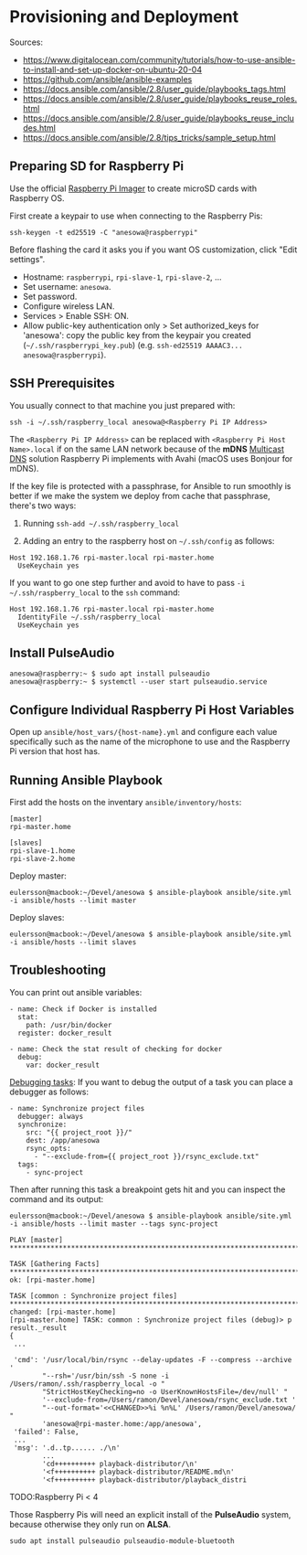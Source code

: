 # Provisioning and Deployment

Sources:

- https://www.digitalocean.com/community/tutorials/how-to-use-ansible-to-install-and-set-up-docker-on-ubuntu-20-04
- https://github.com/ansible/ansible-examples
- https://docs.ansible.com/ansible/2.8/user_guide/playbooks_tags.html
- https://docs.ansible.com/ansible/2.8/user_guide/playbooks_reuse_roles.html
- https://docs.ansible.com/ansible/2.8/user_guide/playbooks_reuse_includes.html
- https://docs.ansible.com/ansible/2.8/tips_tricks/sample_setup.html

## Preparing SD for Raspberry Pi

Use the official [Raspberry Pi Imager](https://www.raspberrypi.com/software/) to create
microSD cards with Raspberry OS.

First create a keypair to use when connecting to the Raspberry Pis:

```
ssh-keygen -t ed25519 -C "anesowa@raspberrypi"
```

Before flashing the card it asks you if you want OS customization, click "Edit
settings".

- Hostname: `raspberrypi`, `rpi-slave-1`, `rpi-slave-2`, ...
- Set username: `anesowa`.
- Set password.
- Configure wireless LAN.
- Services > Enable SSH: ON.
- Allow public-key authentication only > Set authorized_keys for 'anesowa': copy the
  public key from the keypair you created (`~/.ssh/raspberrypi_key.pub`) (e.g.
  `ssh-ed25519 AAAAC3... anesowa@raspberrypi`).

## SSH Prerequisites

You usually connect to that machine you just prepared with:

```
ssh -i ~/.ssh/raspberry_local anesowa@<Raspberry Pi IP Address>
```

The `<Raspberry Pi IP Address>` can be replaced with `<Raspberry Pi Host Name>.local` if
on the same LAN network because of the **mDNS**
[Multicast DNS](https://en.wikipedia.org/wiki/Multicast_DNS) solution Raspberry Pi
implements with Avahi (macOS uses Bonjour for mDNS).

If the key file is protected with a passphrase, for Ansible to run smoothly is better if
we make the system we deploy from cache that passphrase, there's two ways:

1. Running `ssh-add ~/.ssh/raspberry_local`

2. Adding an entry to the raspberry host on `~/.ssh/config` as follows:

```
Host 192.168.1.76 rpi-master.local rpi-master.home
  UseKeychain yes
```

If you want to go one step further and avoid to have to pass `-i ~/.ssh/raspberry_local`
to the `ssh` command:

```
Host 192.168.1.76 rpi-master.local rpi-master.home
  IdentityFile ~/.ssh/raspberry_local
  UseKeychain yes
```

## Install PulseAudio

```
anesowa@raspberry:~ $ sudo apt install pulseaudio
anesowa@raspberry:~ $ systemctl --user start pulseaudio.service
```

## Configure Individual Raspberry Pi Host Variables

Open up `ansible/host_vars/{host-name}.yml` and configure each value specifically such
as the name of the microphone to use and the Raspberry Pi version that host has.

## Running Ansible Playbook

First add the hosts on the inventary `ansible/inventory/hosts`:

```
[master]
rpi-master.home

[slaves]
rpi-slave-1.home
rpi-slave-2.home
```

Deploy master:

```
eulersson@macbook:~/Devel/anesowa $ ansible-playbook ansible/site.yml -i ansible/hosts --limit master
```

Deploy slaves:

```
eulersson@macbook:~/Devel/anesowa $ ansible-playbook ansible/site.yml -i ansible/hosts --limit slaves
```

## Troubleshooting

You can print out ansible variables:

```
- name: Check if Docker is installed
  stat:
    path: /usr/bin/docker
  register: docker_result

- name: Check the stat result of checking for docker
  debug:
    var: docker_result
```

[Debugging tasks](https://docs.ansible.com/ansible/latest/playbook_guide/playbooks_debugger.html):
If you want to debug the output of a task you can place a debugger as follows:

```
- name: Synchronize project files
  debugger: always
  synchronize:
    src: "{{ project_root }}/"
    dest: /app/anesowa
    rsync_opts:
      - "--exclude-from={{ project_root }}/rsync_exclude.txt"
  tags:
    - sync-project
```

Then after running this task a breakpoint gets hit and you can inspect the command and
its output:

```
eulersson@macbook:~/Devel/anesowa $ ansible-playbook ansible/site.yml -i ansible/hosts --limit master --tags sync-project

PLAY [master] *******************************************************************************************************************************************************************

TASK [Gathering Facts] **********************************************************************************************************************************************************
ok: [rpi-master.home]

TASK [common : Synchronize project files] ***************************************************************************************************************************************
changed: [rpi-master.home]
[rpi-master.home] TASK: common : Synchronize project files (debug)> p result._result
{
 ...

 'cmd': '/usr/local/bin/rsync --delay-updates -F --compress --archive '
        "--rsh='/usr/bin/ssh -S none -i /Users/ramon/.ssh/raspberry_local -o "
        "StrictHostKeyChecking=no -o UserKnownHostsFile=/dev/null' "
        '--exclude-from=/Users/ramon/Devel/anesowa/rsync_exclude.txt '
        "--out-format='<<CHANGED>>%i %n%L' /Users/ramon/Devel/anesowa/ "
        'anesowa@rpi-master.home:/app/anesowa',
 'failed': False,
 ...
 'msg': '.d..tp...... ./\n'
        ...
        'cd++++++++++ playback-distributor/\n'
        '<f++++++++++ playback-distributor/README.md\n'
        '<f++++++++++ playback-distributor/playback_distri
```

TODO:Raspberry Pi < 4

Those Raspberry Pis will need an explicit install of the **PulseAudio** system, because
otherwise they only run on **ALSA**.

```
sudo apt install pulseaudio pulseaudio-module-bluetooth
```
